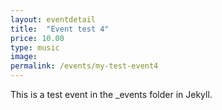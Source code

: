 ```yaml
---
layout: eventdetail
title:  "Event test 4"
price: 10.00
type: music
image:
permalink: /events/my-test-event4
---
```

This is a test event in the _events folder in Jekyll.
